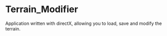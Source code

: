 # Terrain_Modifier
Application written with directX, allowing you to load, save and modify the terrain.
